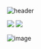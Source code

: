 ![header](https://capsule-render.vercel.app/api?type=Blur&color=gradient&height=300&section=header&text=GYUCHAN)

<p>
  <img src="https://img.shields.io/badge/gcsim04@gmail.com-EA4335?style=flat-square&logo=gmail&logoColor=white"/>
  <a href="https://www.tistory.com/"><img src="https://img.shields.io/badge/Tech Blog-000000?style=flat-square&logo=tistory&logoColor=white"/></a>
</p>

![image](https://github.com/user-attachments/assets/f658c756-8c61-48d2-b34a-4161257b85da)



<!--
**gyuchancode/gyuchancode** is a ✨ _special_ ✨ repository because its `README.md` (this file) appears on your GitHub profile.

Here are some ideas to get you started:

- 🔭 I’m currently working on ...
- 🌱 I’m currently learning ...
- 👯 I’m looking to collaborate on ...
- 🤔 I’m looking for help with ...
- 💬 Ask me about ...
- 📫 How to reach me: ...
- 😄 Pronouns: ...
- ⚡ Fun fact: ...
-->
